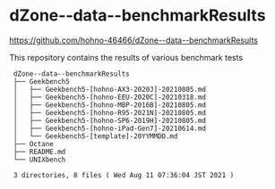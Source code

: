 # dZone--data--benchmarkResults

https://github.com/hohno-46466/dZone--data--benchmarkResults

This repository contains the results of various benchmark tests

     dZone--data--benchmarkResults
     ├── Geekbench5
     │   ├── Geekbench5-[hohno-AX3-2020J]-20210805.md
     │   ├── Geekbench5-[hohno-EEU-2020C]-20210318.md
     │   ├── Geekbench5-[hohno-MBP-2016B]-20210805.md
     │   ├── Geekbench5-[hohno-R95-2021N]-20210805.md
     │   ├── Geekbench5-[hohno-SP6-2019H]-20210805.md
     │   ├── Geekbench5-[hohno-iPad-Gen7]-20210614.md
     │   └── Geekbench5-[template]-20YYMMDD.md
     ├── Octane
     ├── README.md
     └── UNIXbench
     
     3 directories, 8 files ( Wed Aug 11 07:36:04 JST 2021 )
